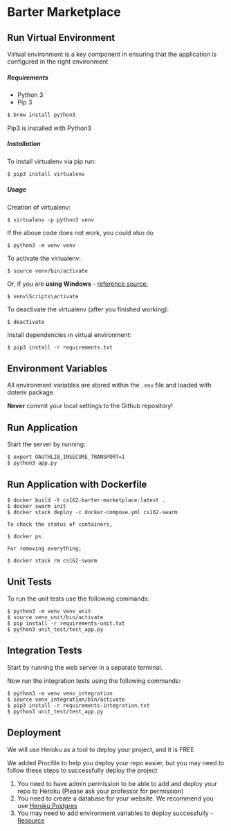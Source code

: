 # Barter Marketplace

## Run Virtual Environment

Virtual environment is a key component in ensuring that the application is configured in the right environment

##### Requirements
* Python 3
* Pip 3

```bash
$ brew install python3
```

Pip3 is installed with Python3

##### Installation
To install virtualenv via pip run:
```bash
$ pip3 install virtualenv
```

##### Usage
Creation of virtualenv:

    $ virtualenv -p python3 venv

If the above code does not work, you could also do

    $ python3 -m venv venv

To activate the virtualenv:

    $ source venv/bin/activate

Or, if you are **using Windows** - [reference source:](https://stackoverflow.com/questions/8921188/issue-with-virtualenv-cannot-activate)

    $ venv\Scripts\activate

To deactivate the virtualenv (after you finished working):

    $ deactivate

Install dependencies in virtual environment:

    $ pip3 install -r requirements.txt

## Environment Variables

All environment variables are stored within the `.env` file and loaded with dotenv package.

**Never** commit your local settings to the Github repository!

## Run Application

Start the server by running:

    $ export OAUTHLIB_INSECURE_TRANSPORT=1  
    $ python3 app.py

## Run Application with Dockerfile

    $ docker build -t cs162-barter-marketplace:latest .
    $ docker swarm init
    $ docker stack deploy -c docker-compose.yml cs162-swarm
    
    To check the status of containers,
    
    $ docker ps

    For removing everything,
    
    $ docker stack rm cs162-swarm

## Unit Tests
To run the unit tests use the following commands:

    $ python3 -m venv venv_unit
    $ source venv_unit/bin/activate
    $ pip install -r requirements-unit.txt
    $ python3 unit_test/test_app.py

## Integration Tests
Start by running the web server in a separate terminal.

Now run the integration tests using the following commands:

    $ python3 -m venv venv_integration
    $ source venv_integration/bin/activate
    $ pip3 install -r requirements-integration.txt
    $ python3 unit_test/test_app.py

## Deployment
We will use Heroku as a tool to deploy your project, and it is FREE

We added Procfile to help you deploy your repo easier, 
but you may need to follow these steps to successfully deploy the project

1. You need to have admin permission to be able to add and deploy your repo to Heroku 
(Please ask your professor for permission)
2. You need to create a database for your website. 
We recommend you use [Heroku Postgres](https://dev.to/prisma/how-to-setup-a-free-postgresql-database-on-heroku-1dc1)
3. You may need to add environment variables to deploy successfully - [Resource](https://devcenter.heroku.com/articles/config-vars#using-the-heroku-dashboard)
